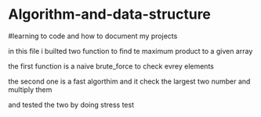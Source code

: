 # Algorithm-and-data-structure
#learning to code and how to document my projects

in this file i builted two function to find te maximum product to a given array

the first function is a naive brute_force to check evrey elements

the second one is a fast algorthim and it check the largest two number and multiply them

and tested the two by doing stress test
